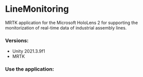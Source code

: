 # LineMonitoring

MRTK application for the Microsoft HoloLens 2 for supporting the monitorization of real-time data of industrial assembly lines.

### Versions:

 - Unity 2021.3.9f1
 - MRTK
 
 ### Use the application:
 
 

